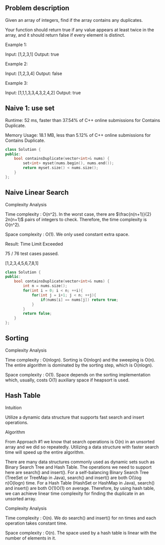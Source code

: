 ## Problem description
Given an array of integers, find if the array contains any duplicates.

Your function should return true if any value appears at least twice in the array, and it should return false if every element is distinct.

Example 1:

Input: [1,2,3,1]
Output: true

Example 2:

Input: [1,2,3,4]
Output: false

Example 3:

Input: [1,1,1,3,3,4,3,2,4,2]
Output: true

## Naive 1: use set
Runtime: 52 ms, faster than 37.54% of C++ online submissions for Contains Duplicate.

Memory Usage: 18.1 MB, less than 5.12% of C++ online submissions for Contains Duplicate.
```cpp
class Solution {
public:
    bool containsDuplicate(vector<int>& nums) {
        set<int> myset(nums.begin(), nums.end());
        return myset.size() < nums.size();
    }
};
```

## Naive Linear Search
Complexity Analysis

Time complexity : O(n^2). In the worst case, there are $\frac{n(n+1)}{2} 2n(n+1)$ pairs of integers to check. 
Therefore, the time complexity is O(n^2).

Space complexity : O(1). We only used constant extra space.

Result: Time Limit Exceeded

75 / 76 test cases passed.

[1,2,3,4,5,6,7,8,1]

```cpp
class Solution {
public:
    bool containsDuplicate(vector<int>& nums) {
        int n = nums.size();
        for(int i = 0; i < n; ++i){
            for(int j = i+1; j < n; ++j){
                if(nums[i] == nums[j]) return true;
            }
        }
        return false;
    }
};
```

## Sorting
Complexity Analysis

Time complexity : O(nlogn). Sorting is O(nlogn) and the sweeping is O(n). 
The entire algorithm is dominated by the sorting step, which is O(nlogn).

Space complexity : O(1). Space depends on the sorting implementation which, usually, costs O(1) auxiliary space if heapsort is used.

## Hash Table

Intuition

Utilize a dynamic data structure that supports fast search and insert operations.

Algorithm

From Approach #1 we know that search operations is O(n) in an unsorted array and we did so repeatedly. Utilizing a data structure with faster search time will speed up the entire algorithm.

There are many data structures commonly used as dynamic sets such as Binary Search Tree and Hash Table. The operations we need to support here are search() and insert(). For a self-balancing Binary Search Tree (TreeSet or TreeMap in Java), search() and insert() are both O(\log n)O(logn) time. For a Hash Table (HashSet or HashMap in Java), search() and insert() are both O(1)O(1) on average. Therefore, by using hash table, we can achieve linear time complexity for finding the duplicate in an unsorted array.

Complexity Analysis

Time complexity : O(n). We do search() and insert() for nn times and each operation takes constant time.

Space complexity : O(n). The space used by a hash table is linear with the number of elements in it.


